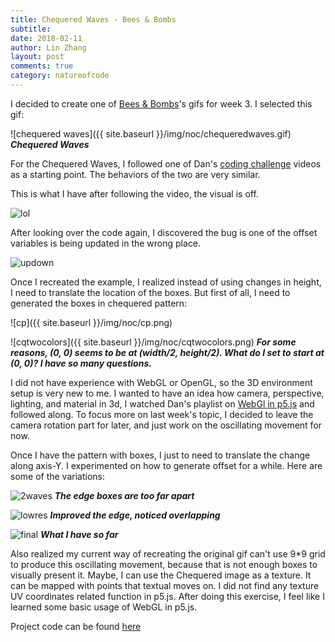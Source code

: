 ```yaml
---
title: Chequered Waves - Bees & Bombs
subtitle:
date: 2018-02-11
author: Lin Zhang
layout: post
comments: true
category: natureofcode
---
```


I decided to create one of [Bees & Bombs](https://beesandbombs.tumblr.com/)'s gifs for week 3. I selected this gif:

![chequered waves]({{ site.baseurl }}/img/noc/chequeredwaves.gif)
***Chequered Waves***

<!-- ![sea urchin]({{ site.baseurl }}/img/noc/seaurchin.gif)
***Sea Urchin*** -->

For the Chequered Waves, I followed one of Dan's [coding challenge](https://www.youtube.com/watch?v=H81Tdrmz2LA) videos as a starting point. The behaviors of the two are very similar.

This is what I have after following the video, the visual is off.

![lol](https://media.giphy.com/media/xThta2R12AHTZ3DNM4/giphy.gif)

After looking over the code again, I discovered the bug is one of the offset variables is being updated in the wrong place.

![updown](https://media.giphy.com/media/d3YI5l21Aiet66iI/giphy.gif)

Once I recreated the example, I realized instead of using changes in height, I need to translate the location of the boxes. But first of all, I need to generated the boxes in chequered pattern:

![cp]({{ site.baseurl }}/img/noc/cp.png)

![cqtwocolors]({{ site.baseurl }}/img/noc/cqtwocolors.png)
**_For some reasons, (0, 0) seems to be at (width/2, height/2). What do I set to start at (0, 0)? I have so many questions._**

I did not have experience with WebGL or OpenGL, so the 3D environment setup is very new to me. I wanted to have an idea how camera, perspective, lighting, and material in 3d, I watched Dan's playlist on [WebGl in p5.js](https://www.youtube.com/watch?v=nqiKWXUX-o8&list=PLRqwX-V7Uu6bPhi8sS1hHJ77n3zRO9FR_) and followed along. To focus more on last week's topic, I decided to leave the camera rotation part for later, and just work on the oscillating movement for now.

Once I have the pattern with boxes, I just to need to translate the change along axis-Y. I experimented on how to generate offset for a while. Here are some of the variations:

![2waves](https://media.giphy.com/media/1JKvv6q0eWJHpq2XL6/giphy.gif)
***The edge boxes are too far apart***

![lowres](https://media.giphy.com/media/THDh9LtRZHcH7alafn/giphy.gif)
***Improved the edge, noticed overlapping***

![final](https://media.giphy.com/media/28GQguS8qnN71ZaKSd/giphy.gif)
***What I have so far***

Also realized my current way of recreating the original gif can't use 9*9 grid to produce this oscillating movement, because that is not enough boxes to visually present it. Maybe, I can use the Chequered image as a texture. It can be mapped with points that textual moves on. I did not find any texture UV coordinates related function in p5.js. After doing this exercise, I feel like I learned some basic usage of WebGL in p5.js.

Project code can be found [here](http://alpha.editor.p5js.org/linzhang/sketches/HyQ0nmgvf)
